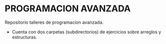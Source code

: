 # PROGRAMACION AVANZADA
Repositorio talleres de programacion avanzada. 
- Cuenta con dos carpetas (subdirectorios) de ejercicios sobre arreglos y estructuras.
